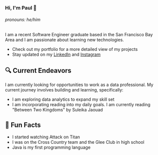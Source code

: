 ### Hi, I'm Paul 👋
###### pronouns: he/him

<!--
**paulsoriiiano/paulsoriiiano** is a ✨ _special_ ✨ repository because its `README.md` (this file) appears on your GitHub profile.

Here are some ideas to get you started:

- 🔭 I’m currently working on ...
- 🌱 I’m currently learning ...
- 👯 I’m looking to collaborate on ...
- 🤔 I’m looking for help with ...
- 💬 Ask me about ...
- 📫 How to reach me: ...
- 😄 Pronouns: ...
- ⚡ Fun fact: ...
-->
I am a recent Software Engineer graduate based in the San Francisco Bay Area and I am passionate about learning new technologies.

- Check out my portfolio for a more detailed view of my projects
- Stay updated on my [LinkedIn](http://linkedin.com/in/paul-junver-soriano) and [Instagram](https://www.instagram.com/paulsorianox/)

## 🔍 Current Endeavors
I am currently looking for opportunities to work as a data professional. My current journey involves building and learning, specifically:
- I am exploring data analytics to expand my skill set
- I am incorporating reading into my daily goals. I am currently reading "Between Two Kingdoms" by Suleika Jaouad

## 🌸 Fun Facts
- I started watching Attack on Titan
- I was on the Cross Country team and the Glee Club in high school
- Java is my first programming language
